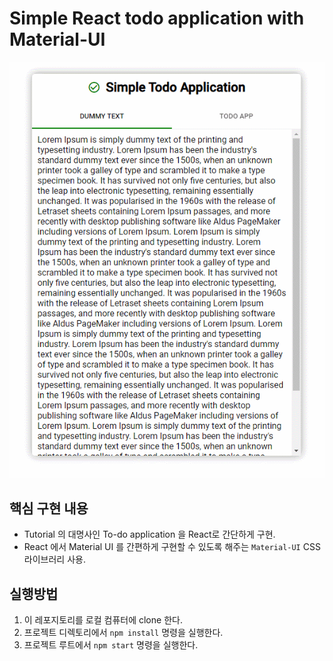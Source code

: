 # Simple React todo application with Material-UI

![screenshot](screenshot.gif)

## 핵심 구현 내용

- Tutorial 의 대명사인 To-do application 을 React로 간단하게 구현.
- React 에서 Material UI 를 간편하게 구현할 수 있도록 해주는 `Material-UI` CSS 라이브러리 사용.

## 실행방법
1. 이 레포지토리를 로컬 컴퓨터에 clone 한다.
2. 프로젝트 디렉토리에서 `npm install` 명령을 실행한다.
3. 프로젝트 루트에서 `npm start` 명령을 실행한다.
